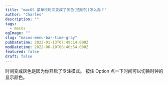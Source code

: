 ```yaml
---
title: "macOS 菜单栏时间变成了灰色(透明的)怎么办？"
author: "Charles"
description: ""
tags:
  - macos
ogImage: ""
slug: "macos-menu-bar-time-gray"
pubDatetime: 2022-01-13T07:49:14.000Z
modDatetime: 2022-06-10T06:46:54.000Z
featured: false
draft: false
---
```


时间变成灰色是因为你开启了专注模式。
按住 Option 点一下时间可以切换时钟的显示颜色。
